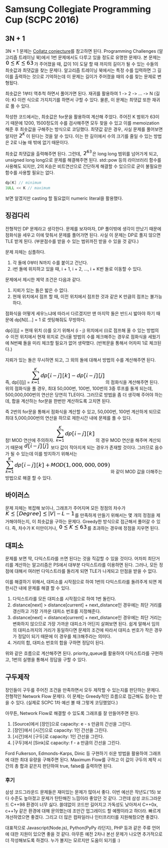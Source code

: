 # Samsung Collegiate Programming Cup (SCPC 2016)
## 3N + 1
3N + 1 문제는 [Collatz conjecture](https://en.wikipedia.org/wiki/Collatz_conjecture)를 참고하면 된다.
Programming Challenges (알고리즘 트레이닝 북)에서 1번 문제에서도 다루고 있을 정도로 유명한 문제다.
본 문제는 ![0<=K<=63](./images/range2.png)가 주어졌을 때, 값이 1이 도달 할 때 까지의 길이가 될 수 있는 수들의 최솟값과 최댓값을 찾는 문제다.
알고리즘 트레이닝 북에서는 특정 수를 입력하면 그 길이를 출력하는 것으로 기억하는데 이 문제는 길이가 주어졌을 때의 수를 찾는 문제로 변형됬다.

최솟값은 1부터 역추척 하면서 풀어가면 된다. 재귀를 활용하여 1 -> 2 -> ... -> N (길이: K) 이런 식으로 가지치기를 하면서 구할 수 있다.
물론, 이 문제는 최댓값 또한 재귀로 풀 수 있다.

작성한 코드에서는, 최솟값은 for문을 활용하여 계산해 주었다. 주어진 K 범위가 63이기 때문에 1200, 1500정도의 수를 검사해주면 모두 찾을 수 있고 이를 memoization 해준 후 최솟값을 구해주는 방식으로 코딩했다.
최댓값 같은 경우, 사실 문제를 풀어보면 알지만 ![2^k](./images/2ek.png)이 된다는 것을 알 수 있다. 이는 한 길이에서 수의 크기를 줄일 수 있는 방법은 2로 나눌 때 밖에 없기 때문이다.

최솟값 최댓값을 출력해주면 된다. 그런데, ![2^63](./images/2e63.png)은 long long 범위를 넘어가게 되고, unsigned long long으로 문제를 해결해주면 된다.
std::pow 등의 라이브러리 함수를 사용해도 되지만, 2의 K승은 비트연산으로 간단하게 해결할 수 있으므로 굳이 불필요한 함수를 사용할 필요는 없다.

```c++
dp[K] // minimum
1ULL << K // maximum
```

보면 알겠지만 casting 할 필요없이 numeric literal을 활용했다.

## 징검다리
전형적인 DP 문제라고 생각한다. 문제를 보자마자, DP 풀이밖에 생각이 안났기 때문에 점화식을 세우고 이에 맞춰서 문제를 풀어가면 된다.
사실 이 문제는 DP로 풀지 않으면 TLE 받게 된다. (부분점수를 받을 수 있는 범위까진 받을 수 있을 것 같다.)

문제 자체는 심플하다.
1. 각 돌에 0부터 N까지 수를 붙이고 건넌다.
2. i번 돌에 위치하고 있을 때, i + 1, i + 2, ..., i + K번 돌로 이동할 수 있다.

문제에서 제시한 제약 조건은 다음과 같다.
1. 지뢰가 있는 돌은 밟은 수 없다.
2. 현재 위치에서 점프 할 때, 이전 위치에서 점프한 것과 같은 K 만큼의 점프는 불가능하다.

점화식을 어떻게 세우느냐에 따라서 다르겠지만 맨 마지막 돌은 반드시 밟아야 하기 때문에 dp[N][...] = 1 로 셋팅해줘도 무방하다.

dp[i][j] = 현재 위치 (i)를 오기 위해서 (i - j) 위치에서 (i)로 점프해 올 수 있는 방법의 수
이전 위치에서 현재 위치로 건너올 방법의 수를 체크해주는 경우로 점화식을 세웠기에 N번째 돌을 미리 체크할 필요가 없어 생략했다. (반복문을 통해서 어차피 1로 체크된다.)

지뢰가 있는 돌은 무시하면 되고, 그 외의 돌에 대해서 방법의 수를 계산해주면 된다.

즉, dp[i][j] = ![recurrence](./images/recurrence.png)의 점화식을 계산해주면 된다.
위의 점화식을 풀 경우, 최대 50,000번, 100번, 100번의 3중 루프를 돌게 되는데, 500,000,000번의 연산은 당연히 TLE이다.
그러므로 방법을 좀 더 생각해 주어야 하는데, 합을 계산하는 for문을 한번만 계산하도록 고치면 된다.

즉 2번의 for문을 통해서 점화식을 계산할 수 있고, 50,000번, 100번 계산하게 되므로 최대 5,000,000번의 연산을 하므로 제한시간 내에 문제를 풀 수 있다.

참! MOD 연산에 주의하자.
![recurrence](./images/recurrence2.png)의 경우 MOD 연산을 해주며 계산되기 때문에 ![recurrence](./images/recurrence4.png) 보다 값이 작아지게 되는 경우가 존재할 것이다.
그러므로 음수가 될 수 있는데 이를 방지하기 위해서는 ![recurrence](./images/recurrence3.png)와 같이 MOD 값을 더해주는 방법으로 해결 할 수 있다.

## 바이러스
문제 자체는 복잡해 보이나, 그래프가 주어지며 모든 정점의 차수가 ![range](./images/range.png)를 만족하게 만들기 위해서는 몇 개의 정점을 제거해야하는지, 이 최솟값을 구하는 문제다.
Greedy한 방식으로 접근해서 풀어갈 수 있다. 즉, 차수가 K 미만이거나, ![range](./images/range2.png)를 초과하는 경우에 정점을 지우면 된다.

## 대피소
문제를 보면 딱, 다익스트라를 쓰면 된다는 것을 직감할 수 있을 것이다. 어차피 최단거리를 계산하는 알고리즘은 PS에서 대부분 다익스트라를 이용하면 된다.
그러나, 모든 정점에 대해서 여러번 다익스트라를 돌리게 되면 TLE가 나게되고 만점을 받을 수 없다.

이를 해결하기 위해서, 대피소를 시작점으로 하여 1번의 다익스트라를 돌려주게 되면 제한시간 내에 문제를 해결 할 수 있다.

1. 다익스트라를 모든 대피소를 시작점으로 하여 1번 돌린다.
2. distance[next] > distance[current] + next_distance인 경우에는 최단 거리를 갱신하고 가장 가까운 대피소 번호를 지정해준다.
3. distance[next] = distance[current] + next_distance인 경우에는 최단 거리는 변화하지 않으므로 가장 가까운 대피소가 어딘지 살펴보면 된다. 쉽게 말해서 임의의 대피소까지의 거리가 동일하다면 문제의 조건에 따라서 대피소 번호가 작은 경우가 정답이 되기 때문에 이 경우를 체크해주라는 의미다.
4. 거리의 합, 대피소 번호의 합을 구하면 정답이 된다.

위와 같은 흐름으로 계산해주면 된다. priority_queue를 활용하여 다익스트라를 구현하고, 1번의 실행을 통해서 정답을 구할 수 있다.

## 구두제작
장인들이 구두를 주어진 조건을 만족하면서 모두 제작할 수 있는지를 판단하는 문제다.
전형적인 Network Flow 문제다. 이 문제는 Greedy적인 흐름으로 접근해도 점수는 받을 수 있다. (실제로 SCPC 1차 예선 볼 때 그렇게 코딩했었다.)

아무튼, Network Flow로 해결할 수 있도록 그래프를 잘 만들어주면 된다.
1. [Source]에서 [장인]으로 capacity: e - s 만큼의 간선을 그린다.
2. [장인]에서 [시간]으로 capacity: 1인 간선을 그린다.
3. [시간]에서 [구두]로 capacity: 1인 간선을 그린다.
4. [구두]에서 [Sink]로 capacity: f - a 만큼의 간선을 그린다.

Ford Fulkerson, Edmonds-Karps, Dinic 등 구현하기 쉬운 방법을 활용하여 그래프에 대한 최대 유량을 구해주면 된다.
Maximum Flow를 구하고 이 값이 구두의 제작 시간의 총 합과 같은지 판단하여 true, false를 출력하면 된다.

### 후기
삼성 코드그라운드 문제들은 재미있는 문제가 많아서 좋다. 이번 예선은 작년도('15) 보다 수준도 높아졌고 문제가 탄탄해진 느낌이라 좋았던 것 같다.
그런데 삼성 코드그라운드 C++98 환경이 너무 싫다. 쓸데없이 코드만 길어지고 가독성도 낮아져서 C++0x, c++1y 같은 환경에 대해 문의했는데 조만간 업그레이드 할 예쩡이라고 하더라.
빠르게 개선하였으면 좋겠다. 그리고 더 많은 컴파일러나 인터프리터를 지원해줬으면 좋겠다.

대표적으로 Javascript(Node.js), Python(PyPy 라던지), PHP 등과 같은 주류 언어에 대한 지원이 있으면 좋을 것 같다.
아무튼 예전 2차나 본선 문제가 나오면 추가적으로 더 작성해보도록 하겠다. 누가 볼지는 모르지만 도움이 되기를 :)
